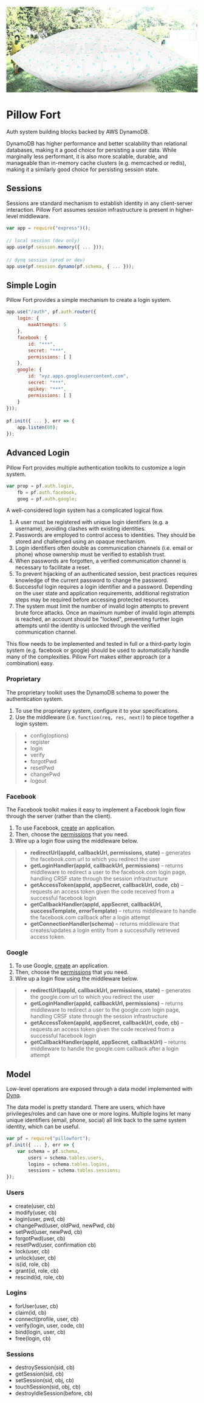 ![Pillow Fort](/package.jpg "Pillow Fort")

# Pillow Fort

Auth system building blocks backed by AWS DynamoDB.

DynamoDB has higher performance and better scalability than relational databases, making it a good choice for persisting a user data.  While marginally less performant, it is also more scalable, durable, and manageable than in-memory cache clusters (e.g. memcached or redis), making it a similarly good choice for persisting session state.

## Sessions

Sessions are standard mechanism to establish identity in any client-server interaction.  Pillow Fort assumes session infrastructure is present in higher-level middleware.

```javascript
var app = require("express")();

// local session (dev only)
app.use(pf.session.memory({ ... }));

// dynq session (prod or dev)
app.use(pf.session.dynamo(pf.schema, { ... }));
```

## Simple Login

Pillow Fort provides a simple mechanism to create a login system.

```javascript
app.use("/auth", pf.auth.router({
    login: {
        maxAttempts: 5
    },
    facebook: { 
        id: "***",
        secret: "***",
        permissions: [ ]
    },
    google: { 
        id: "xyz.apps.googleusercontent.com",
        secret: "***",
        apikey: "***",
        permissions: [ ]
    }
}));

pf.init({ ... }, err => {
    app.listen(80);
});
```

## Advanced Login

Pillow Fort provides multiple authentication toolkits to customize a login system.

```javascript
var prop = pf.auth.login,
    fb = pf.auth.facebook,
    goog = pf.auth.google;
```

A well-considered login system has a complicated logical flow.

1. A user must be registered with unique login identifiers (e.g. a username), avoiding clashes with existing identities.
2. Passwords are employed to control access to identities.  They should be stored and challenged using an opaque mechanism.
3. Login identifiers often double as communication channels (i.e. email or phone) whose ownership must be verified to establish trust.
4. When passwords are forgotten, a verified communication channel is necessary to facilitate a reset.
5. To prevent hijacking of an authenticated session, best practices requires knowledge of the current password to change the password.
6. Successful login requires a login identifier and a password.  Depending on the user state and application requirements, additional registration steps may be required before accessing protected resources.
7. The system must limit the number of invalid login attempts to prevent brute force attacks.  Once an maximum number of invalid login attempts is reached, an account should be "locked", preventing further login attempts until the identity is unlocked through the verified communication channel.

This flow needs to be implemented and tested in full or a third-party login system (e.g. facebook or google) should be used to automatically handle many of the complexities.  Pillow Fort makes either approach (or a combination) easy.

### Proprietary

The proprietary toolkit uses the DynamoDB schema to power the authentication system.  

1. To use the proprietary system, configure it to your specifications.
2. Use the middleware (i.e. `function(req, res, next)`) to piece together a login system.

> * config(options)
> * register
> * login
> * verify
> * forgotPwd
> * resetPwd
> * changePwd
> * logout

### Facebook

The Facebook toolkit makes it easy to implement a Facebook login flow through the server (rather than the client).

1. To use Facebook, [create](https://developers.facebook.com/docs/apps/register) an application.  
2. Then, choose the [permissions](https://developers.facebook.com/docs/facebook-login/permissions) that you need.
3. Wire up a login flow using the middleware below.

> * __redirectUrl(appId, callbackUrl, permissions, state)__ – generates the facebook.com url to which you redirect the user
> * __getLoginHandler(appId, callbackUrl, permissions)__ – returns middleware to redirect a user to the facebook.com login page, handling CRSF state through the session infrastructure
> * __getAccessToken(appId, appSecret, callbackUrl, code, cb)__ – requests an access token given the code received from a successful facebook login
> * __getCallbackHandler(appId, appSecret, callbackUrl, successTemplate, errorTemplate)__ – returns middleware to handle the facebook.com callback after a login attempt
> * __getConnectionHandler(schema)__ – returns middleware that creates/updates a login entity from a successfully retrieved access token.

### Google

1. To use Google, [create](https://console.developers.google.com/projectselector/apis/library) an application.  
2. Then, choose the [permissions](https://developers.google.com/identity/protocols/googlescopes) that you need.
3. Wire up a login flow using the middleware below.

> * __redirectUrl(appId, callbackUrl, permissions, state)__ – generates the google.com url to which you redirect the user
> * __getLoginHandler(appId, callbackUrl, permissions)__ – returns middleware to redirect a user to the google.com login page, handling CRSF state through the session infrastructure
> * __getAccessToken(appId, appSecret, callbackUrl, code, cb)__ – requests an access token given the code received from a successful facebook login
> * __getCallbackHandler(appId, appSecret, callbackUrl)__ – returns middleware to handle the google.com callback after a login attempt
    
## Model

Low-level operations are exposed through a data model implemented with [Dynq](http://github.com/triploc/dynq).

The data model is pretty standard.  There are users, which have privileges/roles and can have one or more logins.  Multiple logins let many unique identifiers (email, phone, social) all link back to the same system identity, which can be useful.

```javascript
var pf = require("pillowfort");
pf.init({ ... }, err => {
    var schema = pf.schema,
        users = schema.tables.users,
        logins = schema.tables.logins,
        sessions = schema.tables.sessions;
});
```

### Users

* create(user, cb)
* modify(user, cb)
* login(user, pwd, cb)
* changePwd(user, oldPwd, newPwd, cb)
* setPwd(user, newPwd, cb)
* forgotPwd(user, cb)
* resetPwd(user, confirmation cb)
* lock(user, cb)
* unlock(user, cb)
* is(id, role, cb)
* grant(id, role, cb)
* rescind(id, role, cb)

### Logins

* forUser(user, cb)
* claim(id, cb)
* connect(profile, user, cb)
* verify(login, user, code, cb)
* bind(login, user, cb)
* free(login, cb)

### Sessions

* destroySession(sid, cb)
* getSession(sid, cb)
* setSession(sid, obj, cb)
* touchSession(sid, obj, cb)
* destroyIdleSession(before, cb)